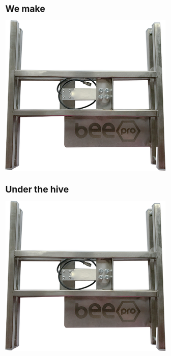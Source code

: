 
# We make

![Platform with sensor ](/weight_platform/platforma.png)


# Under the hive 


![Platform under the hive ](/weight_platform/platforma.png)

